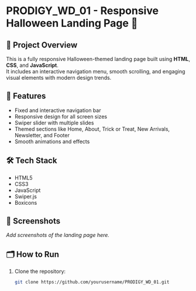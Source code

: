 
# PRODIGY_WD_01 - Responsive Halloween Landing Page 🎃

## 📌 Project Overview
This is a fully responsive Halloween-themed landing page built using **HTML**, **CSS**, and **JavaScript**.  
It includes an interactive navigation menu, smooth scrolling, and engaging visual elements with modern design trends.

## 🚀 Features
- Fixed and interactive navigation bar
- Responsive design for all screen sizes
- Swiper slider with multiple slides
- Themed sections like Home, About, Trick or Treat, New Arrivals, Newsletter, and Footer
- Smooth animations and effects

## 🛠️ Tech Stack
- HTML5
- CSS3
- JavaScript
- Swiper.js
- Boxicons

## 📸 Screenshots
_Add screenshots of the landing page here._

## 🗂️ How to Run
1. Clone the repository:
   ```bash
   git clone https://github.com/yourusername/PRODIGY_WD_01.git
